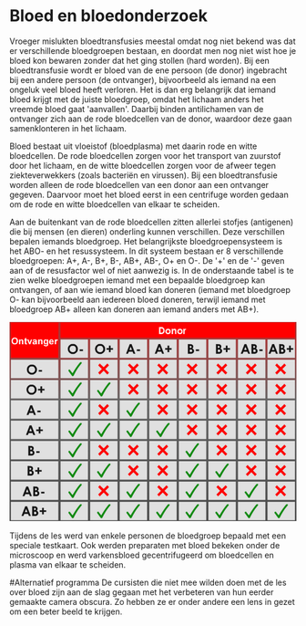 # Bloed en bloedonderzoek
Vroeger mislukten bloedtransfusies meestal omdat nog niet bekend was dat er verschillende bloedgroepen bestaan, en doordat men nog niet wist hoe je bloed kon bewaren zonder dat het ging stollen (hard worden). Bij een bloedtransfusie wordt er bloed van de ene persoon (de donor) ingebracht bij een andere persoon (de ontvanger), bijvoorbeeld als iemand na een ongeluk veel bloed heeft verloren. Het is dan erg belangrijk dat iemand bloed krijgt met de juiste bloedgroep, omdat het lichaam anders het vreemde bloed gaat 'aanvallen'. Daarbij binden antilichamen van de ontvanger zich aan de rode bloedcellen van de donor, waardoor deze gaan samenklonteren in het lichaam.

Bloed bestaat uit vloeistof (bloedplasma) met daarin rode en witte bloedcellen. De rode bloedcellen zorgen voor het transport van zuurstof door het lichaam, en de witte bloedcellen zorgen voor de afweer tegen ziekteverwekkers (zoals bacteriën en virussen). Bij een bloedtransfusie worden alleen de rode bloedcellen van een donor aan een ontvanger gegeven. Daarvoor moet het bloed eerst in een centrifuge worden gedaan om de rode en witte bloedcellen van elkaar te scheiden.

Aan de buitenkant van de rode bloedcellen zitten allerlei stofjes (antigenen) die bij mensen (en dieren) onderling kunnen verschillen. Deze verschillen bepalen iemands bloedgroep. Het belangrijkste bloedgroepensysteem is het ABO- en het resussysteem. In dit systeem bestaan er 8 verschillende bloedgroepen: A+, A-, B+, B-, AB+, AB-, O+ en O-. De '+' en de '-' geven aan of de resusfactor wel of niet aanwezig is. In de onderstaande tabel is te zien welke bloedgroepen iemand met een bepaalde bloedgroep kan ontvangen, of aan wie iemand bloed kan doneren (iemand met bloedgroep O- kan bijvoorbeeld aan iedereen bloed doneren, terwijl iemand met bloedgroep AB+ alleen kan doneren aan iemand anders met AB+).

![bloedgroepen](bloedgroepen.png)

Tijdens de les werd van enkele personen de bloedgroep bepaald met een speciale testkaart. Ook werden preparaten met bloed bekeken onder de microscoop en werd varkensbloed gecentrifugeerd om bloedcellen en plasma van elkaar te scheiden.

#Alternatief programma
De cursisten die niet mee wilden doen met de les over bloed zijn aan de slag gegaan met het verbeteren van hun eerder gemaakte camera obscura. Zo hebben ze er onder andere een lens in gezet om een beter beeld te krijgen.
